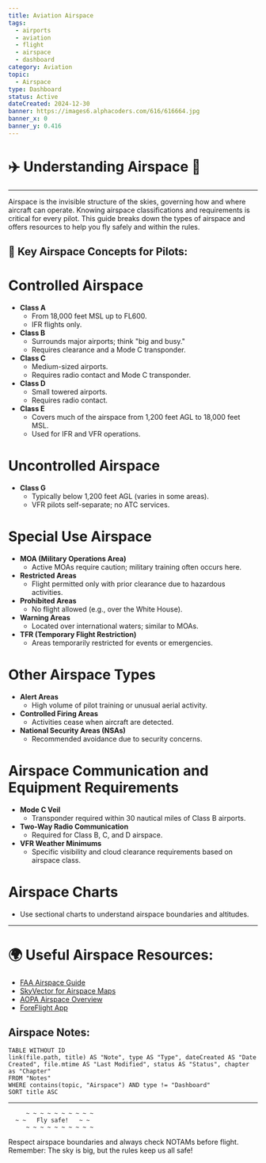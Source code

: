 ```yaml
---
title: Aviation Airspace
tags:
  - airports
  - aviation
  - flight
  - airspace
  - dashboard
category: Aviation
topic:
  - Airspace
type: Dashboard
status: Active
dateCreated: 2024-12-30
banner: https://images6.alphacoders.com/616/616664.jpg
banner_x: 0
banner_y: 0.416
---
```

# ✈️ Understanding Airspace 🌌
___

Airspace is the invisible structure of the skies, governing how and where aircraft can operate. Knowing airspace classifications and requirements is critical for every pilot. This guide breaks down the types of airspace and offers resources to help you fly safely and within the rules.

## 🛫 Key Airspace Concepts for Pilots:

# Controlled Airspace
- **Class A**  
	- From 18,000 feet MSL up to FL600.
	- IFR flights only.
- **Class B**  
	- Surrounds major airports; think "big and busy."
	- Requires clearance and a Mode C transponder.
- **Class C**  
	- Medium-sized airports.
	- Requires radio contact and Mode C transponder.
- **Class D**  
	- Small towered airports.
	- Requires radio contact.
- **Class E**  
	- Covers much of the airspace from 1,200 feet AGL to 18,000 feet MSL.
	- Used for IFR and VFR operations.

# Uncontrolled Airspace
- **Class G**
	- Typically below 1,200 feet AGL (varies in some areas).
	- VFR pilots self-separate; no ATC services.

# Special Use Airspace
- **MOA (Military Operations Area)**  
	- Active MOAs require caution; military training often occurs here.
- **Restricted Areas**  
	- Flight permitted only with prior clearance due to hazardous activities.
- **Prohibited Areas**  
	- No flight allowed (e.g., over the White House).
- **Warning Areas**  
	- Located over international waters; similar to MOAs.
- **TFR (Temporary Flight Restriction)**  
	- Areas temporarily restricted for events or emergencies.

# Other Airspace Types
- **Alert Areas**  
	- High volume of pilot training or unusual aerial activity.
- **Controlled Firing Areas**  
	- Activities cease when aircraft are detected.
- **National Security Areas (NSAs)**  
	- Recommended avoidance due to security concerns.

# Airspace Communication and Equipment Requirements
- **Mode C Veil**  
	- Transponder required within 30 nautical miles of Class B airports.
- **Two-Way Radio Communication**  
	- Required for Class B, C, and D airspace.
- **VFR Weather Minimums**  
	- Specific visibility and cloud clearance requirements based on airspace class.

# Airspace Charts
- Use sectional charts to understand airspace boundaries and altitudes.

---

# 🌍 Useful Airspace Resources:
- [FAA Airspace Guide](https://www.faa.gov/regulations_policies/handbooks_manuals/aviation/phak/)
- [SkyVector for Airspace Maps](https://skyvector.com/)
- [AOPA Airspace Overview](https://www.aopa.org/)
- [ForeFlight App](https://foreflight.com/)

## Airspace Notes:
```dataview  
TABLE WITHOUT ID
link(file.path, title) AS "Note", type AS "Type", dateCreated AS "Date Created", file.mtime AS "Last Modified", status AS "Status", chapter as "Chapter"
FROM "Notes"
WHERE contains(topic, "Airspace") AND type != "Dashboard"
SORT title ASC
````

---

```plaintext
     ~ ~ ~ ~ ~ ~ ~ ~ ~ ~
  ~ ~   Fly safe!   ~ ~
     ~ ~ ~ ~ ~ ~ ~ ~ ~ ~
```

Respect airspace boundaries and always check NOTAMs before flight. Remember: The sky is big, but the rules keep us all safe!